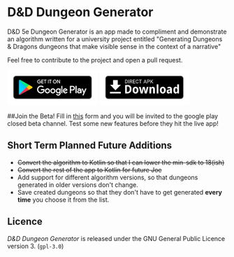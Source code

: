 # D&D Dungeon Generator

D&D 5e Dungeon Generator is an app made to compliment and demonstrate an algorithm written for a university project entitled "Generating Dungeons & Dragons dungeons that make visible sense in the context of a narrative"

Feel free to contribute to the project and open a pull request.

[<img src="art/google-play-icon.png"
      alt="Download from Google Play"
      height="80">](https://play.google.com/store/apps/details?id=com.joeshuff.dddungeongenerator) 
       [<img src="art/direct-apk-download.png"
      alt="Direct download"
      height="80">](https://github.com/joeShuff/Dungeon-Generator/releases)
      
##Join the Beta!
Fill in [this](https://forms.gle/ZFK9Qib1Ya3yKR1w6) form and you will be invited to the google play closed beta channel. Test some new features before they hit the live app!

## Short Term Planned Future Additions      
- ~~Convert the algorithm to Kotlin so that I can lower the min-sdk to 18(ish)~~
- ~~Convert the rest of the app to Kotlin for future Joe~~
- Add support for different algorithm versions, so that dungeons generated in older versions don't change.
- Save created dungeons so that they don't have to get generated **every time** you choose it from the list.

## Licence
_D&D Dungeon Generator_ is released under the GNU General Public Licence version 3. (`gpl-3.0`)
